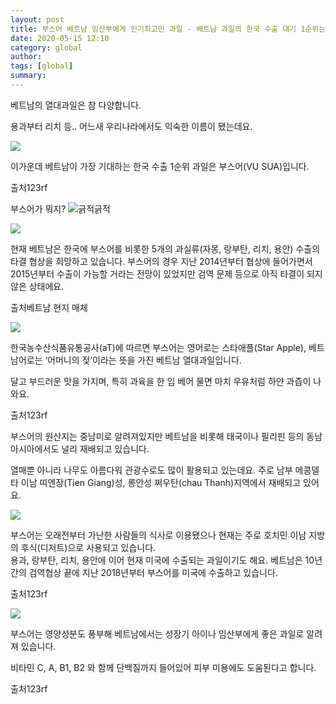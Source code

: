 ```yaml
---
layout: post
title: 부스어 베트남 임산부에게 인기최고인 과일 - 베트남 과일의 한국 수출 대기 1순위는 부스어
date: 2020-05-15 12:10
category: global
author: 
tags: [global]
summary: 
---
```



베트남의 열대과일은 참 다양합니다.

  

용과부터 리치 등.. 어느새 우리나라에서도 익숙한 이름이 됐는데요.

  

  

![](https://img1.daumcdn.net/thumb/R720x0/?fname=https%3A%2F%2Ft1.daumcdn.net%2Fliveboard%2Frealfood%2F6ff9ea03571a499f8d29cd5ddb937518.JPG)

이가운데 베트남이 가장 기대하는 한국 수출 1순위 과일은 부스어(VU SUA)입니다.  

출처123rf

부스어가 뭐지? ![긁적긁적](https://t1.daumcdn.net/liveboard/emoticon/kakaofriends/v2/10009/emot_020.gif)

![](https://img1.daumcdn.net/thumb/R720x0/?fname=https%3A%2F%2Ft1.daumcdn.net%2Fliveboard%2Frealfood%2F84cae829232a4919b06bbfce7eff9366.JPG)

현재 베트남은 한국에 부스어를 비롯한 5개의 과실류(자몽, 랑부탄, 리치, 용안) 수출의 타결 협상을 희망하고 있습니다. 부스어의 경우 지난 2014년부터 협상에 들어가면서 2015년부터 수출이 가능할 거라는 전망이 있었지만 검역 문제 등으로 아직 타결이 되지 않은 상태에요.  

출처베트남 현지 매체

![](https://img1.daumcdn.net/thumb/R720x0/?fname=https%3A%2F%2Ft1.daumcdn.net%2Fliveboard%2Frealfood%2F46393e0243f54e07aeed254face7fc25.jpg)

한국농수산식품유통공사(aT)에 따르면 부스어는 영어로는 스타애플(Star Apple), 베트남어로는 ‘어머니의 젖’이라는 뜻을 가진 베트남 열대과일입니다.  
  
달고 부드러운 맛을 가지며, 특히 과육을 한 입 베어 물면 마치 우유처럼 하얀 과즙이 나와요.  

출처123rf

부스어의 원산지는 중남미로 알려져있지만 베트남을 비롯해 태국이나 필리핀 등의 동남아시아에서도 널리 재배되고 있습니다.

열매뿐 아니라 나무도 아름다워 관광수로도 많이 활용되고 있는데요. 주로 남부 메콩델타 이남 띠엔장(Tien Giang)성, 롱안성 쩌우탄(chau Thanh)지역에서 재배되고 있어요.

![](https://img1.daumcdn.net/thumb/R720x0/?fname=https%3A%2F%2Ft1.daumcdn.net%2Fliveboard%2Frealfood%2Ff3d207ef8a1442fc84e5c518120d6586.JPG)

부스어는 오래전부터 가난한 사람들의 식사로 이용됐으나 현재는 주로 호치민 이남 지방의 후식(디저트)으로 사용되고 있습니다.  
용과, 랑부탄, 리치, 용안에 이어 현재 미국에 수출되는 과일이기도 해요. 베트남은 10년간의 검역협상 끝에 지난 2018년부터 부스어를 미국에 수출하고 있습니다.  

출처123rf

![](https://img1.daumcdn.net/thumb/R720x0/?fname=https%3A%2F%2Ft1.daumcdn.net%2Fliveboard%2Frealfood%2Fdee6d1a0d8384307b90e82139acd83e2.JPG)

부스어는 영양성분도 풍부해 베트남에서는 성장기 아이나 임산부에게 좋은 과일로 알려져 있습니다.  
  
비타민 C, A, B1, B2 와 함께 단백질까지 들어있어 피부 미용에도 도움된다고 합니다.  

출처123rf